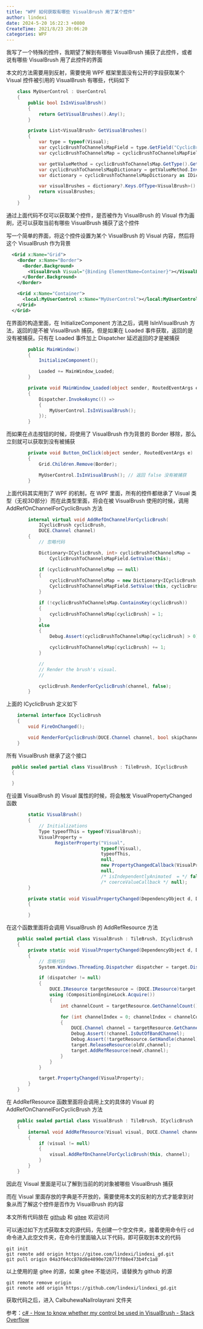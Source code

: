 ```yaml
---
title: "WPF 如何获取有哪些 VisualBrush 用了某个控件"
author: lindexi
date: 2024-5-20 16:22:3 +0800
CreateTime: 2021/8/23 20:06:20
categories: WPF
---
```


我写了一个特殊的控件，我期望了解到有哪些 VisualBrush 捕获了此控件，或者说有哪些 VisualBrush 用了此控件的界面

<!--more-->


<!-- CreateTime:2021/8/23 20:06:20 -->

<!-- 发布 -->

本文的方法需要用到反射，需要使用 WPF 框架里面没有公开的字段获取某个 Visual 控件被引用的 VisualBrush 有哪些，代码如下

```csharp
    class MyUserControl : UserControl
    {
        public bool IsInVisualBrush()
        {
            return GetVisualBrushes().Any();
        }

        private List<VisualBrush> GetVisualBrushes()
        {
            var type = typeof(Visual);
            var cyclicBrushToChannelsMapField = type.GetField("CyclicBrushToChannelsMapField", BindingFlags.Static | BindingFlags.NonPublic);
            var cyclicBrushToChannelsMap = cyclicBrushToChannelsMapField.GetValue(null);

            var getValueMethod = cyclicBrushToChannelsMap.GetType().GetMethod("GetValue");
            var cyclicBrushToChannelsMapDictionary = getValueMethod.Invoke(cyclicBrushToChannelsMap, new object[] { this });
            var dictionary = cyclicBrushToChannelsMapDictionary as IDictionary;

            var visualBrushes = dictionary?.Keys.OfType<VisualBrush>().ToList() ?? new List<VisualBrush>(0);
            return visualBrushes;
        }
    }
```

通过上面代码不仅可以获取某个控件，是否被作为 VisualBrush 的 Visual 作为画刷，还可以获取当前有哪些 VisualBrush 捕获了这个控件

写一个简单的界面，将这个控件设置为某个 VisualBrush 的 Visual 内容，然后将这个 VisualBrush 作为背景

```xml
  <Grid x:Name="Grid">
    <Border x:Name="Border">
      <Border.Background>
        <VisualBrush Visual="{Binding ElementName=Container}"></VisualBrush>
      </Border.Background>
    </Border>

    <Grid x:Name="Container">
      <local:MyUserControl x:Name="MyUserControl"></local:MyUserControl>
    </Grid>
  </Grid>
```

在界面的构造里面，在 InitializeComponent 方法之后，调用 IsInVisualBrush 方法，返回的是不被 VisualBrush 捕获。但是如果在 Loaded 事件获取，返回的是没有被捕获。只有在 Loaded 事件加上 Dispatcher 延迟返回的才是被捕获

```csharp
        public MainWindow()
        {
            InitializeComponent();

            Loaded += MainWindow_Loaded;
        }

        private void MainWindow_Loaded(object sender, RoutedEventArgs e)
        {
            Dispatcher.InvokeAsync(() =>
            {
                MyUserControl.IsInVisualBrush();
            });
        }
```

而如果在点击按钮的时候，将使用了 VisualBrush 作为背景的 Border 移除，那么立刻就可以获取到没有被捕获

```csharp
        private void Button_OnClick(object sender, RoutedEventArgs e)
        {
            Grid.Children.Remove(Border);

            MyUserControl.IsInVisualBrush(); // 返回 false 没有被捕获
        }
```

上面代码其实用到了 WPF 的机制，在 WPF 里面，所有的控件都继承了 Visual 类型（无视3D部分）而在此类型里面，将会在被 VisualBrush 使用的时候，调用 AddRefOnChannelForCyclicBrush 方法

```csharp
        internal virtual void AddRefOnChannelForCyclicBrush(
            ICyclicBrush cyclicBrush,
            DUCE.Channel channel)
        {
            // 忽略代码

            Dictionary<ICyclicBrush, int> cyclicBrushToChannelsMap =
                CyclicBrushToChannelsMapField.GetValue(this);

            if (cyclicBrushToChannelsMap == null)
            {
                cyclicBrushToChannelsMap = new Dictionary<ICyclicBrush, int>();
                CyclicBrushToChannelsMapField.SetValue(this, cyclicBrushToChannelsMap);
            }

            if (!cyclicBrushToChannelsMap.ContainsKey(cyclicBrush))
            {
                cyclicBrushToChannelsMap[cyclicBrush] = 1;
            }
            else
            {
                Debug.Assert(cyclicBrushToChannelsMap[cyclicBrush] > 0);

                cyclicBrushToChannelsMap[cyclicBrush] += 1;
            }

            //
            // Render the brush's visual.
            //

            cyclicBrush.RenderForCyclicBrush(channel, false);
        }
```

上面的 ICyclicBrush 定义如下

```csharp
    internal interface ICyclicBrush
    {
        void FireOnChanged();

        void RenderForCyclicBrush(DUCE.Channel channel, bool skipChannelCheck);
    }
```

所有 VisualBrush 继承了这个接口

```csharp
  public sealed partial class VisualBrush : TileBrush, ICyclicBrush
  {

  }
```

在设置 VisualBrush 的 Visual 属性的时候，将会触发 VisualPropertyChanged 函数

```csharp
        static VisualBrush()
        {
            // Initializations
            Type typeofThis = typeof(VisualBrush);
            VisualProperty =
                  RegisterProperty("Visual",
                                   typeof(Visual),
                                   typeofThis,
                                   null,
                                   new PropertyChangedCallback(VisualPropertyChanged),
                                   null,
                                   /* isIndependentlyAnimated  = */ false,
                                   /* coerceValueCallback */ null);
        }

        private static void VisualPropertyChanged(DependencyObject d, DependencyPropertyChangedEventArgs e)
        {

        }
```

在这个函数里面将会调用 VisualBrush 的 AddRefResource 方法

```csharp
    public sealed partial class VisualBrush : TileBrush, ICyclicBrush
    {
        private static void VisualPropertyChanged(DependencyObject d, DependencyPropertyChangedEventArgs e)
        {
        	// 忽略代码
            System.Windows.Threading.Dispatcher dispatcher = target.Dispatcher;

            if (dispatcher != null)
            {
                DUCE.IResource targetResource = (DUCE.IResource)target;
                using (CompositionEngineLock.Acquire())
                {
                    int channelCount = targetResource.GetChannelCount();

                    for (int channelIndex = 0; channelIndex < channelCount; channelIndex++)
                    {
                        DUCE.Channel channel = targetResource.GetChannel(channelIndex);
                        Debug.Assert(!channel.IsOutOfBandChannel);
                        Debug.Assert(!targetResource.GetHandle(channel).IsNull);
                        target.ReleaseResource(oldV,channel);
                        target.AddRefResource(newV,channel);
                    }
                }
            }

            target.PropertyChanged(VisualProperty);
        }
    }
```

在 AddRefResource 函数里面将会调用上文的具体的 Visual 的 AddRefOnChannelForCyclicBrush 方法

```csharp
    public sealed partial class VisualBrush : TileBrush, ICyclicBrush
    {
        internal void AddRefResource(Visual visual, DUCE.Channel channel)
        {
            if (visual != null)
            {
                visual.AddRefOnChannelForCyclicBrush(this, channel);
            }
        }
    }
```

因此在 Visual 里面是可以了解到当前的的对象被哪些 VisualBrush 捕获

而在 Visual 里面存放的字典是不开放的，需要使用本文的反射的方式才能拿到对象从而了解这个控件是否作为 VisualBrush 的内容

本文所有代码放在 [github](https://github.com/lindexi/lindexi_gd/tree/04a3f64cc878d8e4890e72877ff08e473b4fc1a8/CalbuhewaNallrolayrani) 和 [gitee](https://gitee.com/lindexi/lindexi_gd/tree/04a3f64cc878d8e4890e72877ff08e473b4fc1a8/CalbuhewaNallrolayrani) 欢迎访问

可以通过如下方式获取本文的源代码，先创建一个空文件夹，接着使用命令行 cd 命令进入此空文件夹，在命令行里面输入以下代码，即可获取到本文的代码

```
git init
git remote add origin https://gitee.com/lindexi/lindexi_gd.git
git pull origin 04a3f64cc878d8e4890e72877ff08e473b4fc1a8
```

以上使用的是 gitee 的源，如果 gitee 不能访问，请替换为 github 的源

```
git remote remove origin
git remote add origin https://github.com/lindexi/lindexi_gd.git
```

获取代码之后，进入 CalbuhewaNallrolayrani 文件夹


参考：[c# - How to know whether my control be used in VisualBrush - Stack Overflow](https://stackoverflow.com/q/68887185/6116637 )

